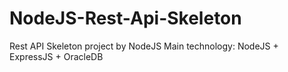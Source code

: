 # NodeJS-Rest-Api-Skeleton
Rest API Skeleton project by NodeJS
Main technology: NodeJS + ExpressJS + OracleDB
